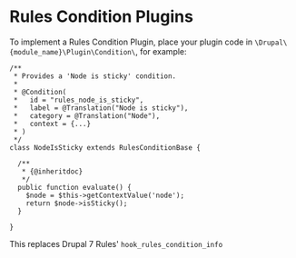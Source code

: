 # Rules Condition Plugins

To implement a Rules Condition Plugin, place your plugin code in ```\Drupal\{module_name}\Plugin\Condition\```, for example:

```
/**
 * Provides a 'Node is sticky' condition.
 *
 * @Condition(
 *   id = "rules_node_is_sticky",
 *   label = @Translation("Node is sticky"),
 *   category = @Translation("Node"),
 *   context = {...}
 * )
 */
class NodeIsSticky extends RulesConditionBase {

  /**
   * {@inheritdoc}
   */
  public function evaluate() {
    $node = $this->getContextValue('node');
    return $node->isSticky();
  }

}
```
This replaces Drupal 7 Rules' ```hook_rules_condition_info```
